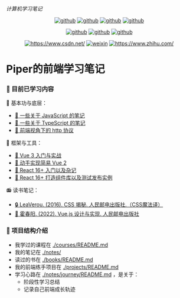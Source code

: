 *计算机学习笔记*

<p align="center">
  <a href="https://github.com/PiperLiu/CS-courses-notes"><img src="https://img.shields.io/badge/计算机笔记-github-blue.svg" alt="github"></a>
  <a href="https://github.com/PiperLiu/front-end-notes"><img src="https://img.shields.io/badge/前端笔记-github-pink.svg" alt="github"></a>
  <a href="https://github.com/PiperLiu/back-end-notes"><img src="https://img.shields.io/badge/后端笔记-github-marron.svg" alt="github"></a>
  <a href="https://github.com/PiperLiu/ACMOI_Journey"><img src="https://img.shields.io/badge/算法笔记-github-green.svg" alt="github"></a>
</p>

<p align="center">
  <a href="https://github.com/PiperLiu/Reinforcement-Learning-practice-zh"><img src="https://img.shields.io/badge/强化学习笔记-github-azure.svg" alt="github"></a>
  <a href="https://github.com/PiperLiu/GAMES-notes"><img src="https://img.shields.io/badge/图形学笔记-github-coffee.svg" alt="github"></a>
  <a href="https://github.com/PiperLiu/math_codes_economics_management"><img src="https://img.shields.io/badge/管理数学笔记-github-purple.svg" alt="github"></a>
</p>

<p align="center">
  <a href="https://blog.csdn.net/weixin_42815609"><img src="https://img.shields.io/badge/博客-CSDN-red.svg" alt="https://www.csdn.net/"></a>
  <a href="./doc/images/扫码_搜索联合传播样式-微信标准绿版.png"><img src="https://img.shields.io/badge/微信公众号-WeiXin-verdigris.svg" alt="weixin"></a>
  <a href="https://www.zhihu.com/people/zai-deng-yici-ji-hui"><img src="https://img.shields.io/badge/知乎-ZhiHu-blue.svg" alt="https://www.zhihu.com/"></a>
</p>

# Piper的前端学习笔记

### 📕 目前已学习内容

🎳 基本功与底层：
- [👔 一些关于 JavaScript 的笔记](./notes/javascript/README.md)
- [🦺 一些关于 TypeScript 的笔记](./notes/typescript/README.md)
- [🧥 前端视角下的 http 协议](./notes/http/README.md)

🎩 框架与工具：
- [🥎 Vue 3 入门与实战](./notes/vue/README.md)
- [🏀 动手实现简易 Vue 2](./notes/vue2017/README.md)
- [🏐 React 16+ 入门以及杂记](./notes/react/README.md)
- [🏈 React 16+ 打造组件库以及测试发布实例](./notes/reactAntD/README.md)

📻 读书笔记：
- [🔒 LeaVerou. (2016). CSS 揭秘. 人民邮电出版社.（CSS魔法译）](./books/csssecrets/README.md)
- [🔏 霍春阳. (2022). Vue.js 设计与实现. 人民邮电出版社](./books/vuejsHcy/README.md)

### 🎨 项目结构介绍
- 我学过的课程在 [./courses/README.md](./courses/README.md)
- 我的笔记在 [./notes/](./notes/)
- 读过的书在 [./books/README.md](./books/README.md)
- 我的前端练手项目在 [./projects/README.md](./projects/README.md)
- 学习心路在 [./notes/journey/README.md](./notes/journey/README.md) ，是关于：
  - 阶段性学习总结
  - 记录自己前端成长轨迹

